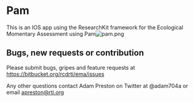 

**Pam**
=====================

This is an IOS app using the ResearchKit framework for the Ecological Momentary Assessment using Pam![pam.png](https://bitbucket.org/repo/qqykrk/images/3848495711-pam.png)

Bugs, new requests or contribution
--------------
Please submit bugs, gripes and feature requests at https://bitbucket.org/rcdrti/ema/issues

Any other questions contact Adam Preston on Twitter at @adam704a or email  apreston@rti.org